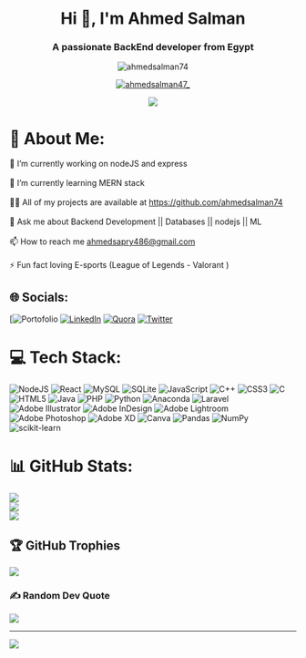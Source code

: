 <h1 align="center">Hi 👋, I'm Ahmed Salman</h1>
<h3 align="center">A passionate BackEnd developer from Egypt</h3>


<p align="center"> <img src="https://komarev.com/ghpvc/?username=ahmedsalman74&label=Profile%20views&color=0e75b6&style=flat" alt="ahmedsalman74" /> </p>

<p align="center"> <a href="https://twitter.com/ahmedsalman47_" target="blank"><img src="https://img.shields.io/twitter/follow/ahmedsalman47_?logo=twitter&style=for-the-badge" alt="ahmedsalman47_" /></a> </p>
<p align="center"> <img src="https://media1.tenor.com/images/ba6d7d37fa1e4ca966ac7328bf43b96c/tenor.gif?itemid=18657810"/> </p>


# 💫 About Me:
🔭 I’m currently working on nodeJS and express <br><br>🌱 I’m currently learning MERN stack<br><br>👨‍💻 All of my projects are available at https://github.com/ahmedsalman74<br><br>💬 Ask me about Backend Development || Databases || nodejs || ML<br><br>📫 How to reach me ahmedsapry486@gmail.com<br><br>⚡ Fun fact loving E-sports (League of Legends - Valorant )


## 🌐 Socials:
[![Portofolio](https://ahmedsalman74.vercel.app/) [![LinkedIn](https://img.shields.io/badge/LinkedIn-%230077B5.svg?logo=linkedin&logoColor=white)](https://linkedin.com/in/ahmedsalman) [![Quora](https://img.shields.io/badge/Quora-%23B92B27.svg?logo=Quora&logoColor=white)](https://quora.com/profile/Ahmed-Salman-26) [![Twitter](https://img.shields.io/badge/Twitter-%231DA1F2.svg?logo=Twitter&logoColor=white)](https://twitter.com/ahmedsalman47_) 

# 💻 Tech Stack:
![NodeJS](https://img.shields.io/badge/node.js-6DA55F?style=for-the-badge&logo=node.js&logoColor=white) ![React](https://img.shields.io/badge/react-%2320232a.svg?style=for-the-badge&logo=react&logoColor=%2361DAFB) ![MySQL](https://img.shields.io/badge/mysql-%2300f.svg?style=for-the-badge&logo=mysql&logoColor=white) ![SQLite](https://img.shields.io/badge/sqlite-%2307405e.svg?style=for-the-badge&logo=sqlite&logoColor=white) ![JavaScript](https://img.shields.io/badge/javascript-%23323330.svg?style=for-the-badge&logo=javascript&logoColor=%23F7DF1E) ![C++](https://img.shields.io/badge/c++-%2300599C.svg?style=for-the-badge&logo=c%2B%2B&logoColor=white) ![CSS3](https://img.shields.io/badge/css3-%231572B6.svg?style=for-the-badge&logo=css3&logoColor=white) ![C](https://img.shields.io/badge/c-%2300599C.svg?style=for-the-badge&logo=c&logoColor=white) ![HTML5](https://img.shields.io/badge/html5-%23E34F26.svg?style=for-the-badge&logo=html5&logoColor=white) ![Java](https://img.shields.io/badge/java-%23ED8B00.svg?style=for-the-badge&logo=java&logoColor=white) ![PHP](https://img.shields.io/badge/php-%23777BB4.svg?style=for-the-badge&logo=php&logoColor=white) ![Python](https://img.shields.io/badge/python-3670A0?style=for-the-badge&logo=python&logoColor=ffdd54) ![Anaconda](https://img.shields.io/badge/Anaconda-%2344A833.svg?style=for-the-badge&logo=anaconda&logoColor=white) ![Laravel](https://img.shields.io/badge/laravel-%23FF2D20.svg?style=for-the-badge&logo=laravel&logoColor=white)  ![Adobe Illustrator](https://img.shields.io/badge/adobeillustrator-%23FF9A00.svg?style=for-the-badge&logo=adobeillustrator&logoColor=white) ![Adobe InDesign](https://img.shields.io/badge/Adobe%20InDesign-49021F?style=for-the-badge&logo=adobeindesign&logoColor=white) ![Adobe Lightroom](https://img.shields.io/badge/Adobe%20Lightroom-31A8FF.svg?style=for-the-badge&logo=Adobe%20Lightroom&logoColor=white) ![Adobe Photoshop](https://img.shields.io/badge/adobephotoshop-%2331A8FF.svg?style=for-the-badge&logo=adobephotoshop&logoColor=white) ![Adobe XD](https://img.shields.io/badge/Adobe%20XD-470137?style=for-the-badge&logo=Adobe%20XD&logoColor=#FF61F6) ![Canva](https://img.shields.io/badge/Canva-%2300C4CC.svg?style=for-the-badge&logo=Canva&logoColor=white) ![Pandas](https://img.shields.io/badge/pandas-%23150458.svg?style=for-the-badge&logo=pandas&logoColor=white) ![NumPy](https://img.shields.io/badge/numpy-%23013243.svg?style=for-the-badge&logo=numpy&logoColor=white) ![scikit-learn](https://img.shields.io/badge/scikit--learn-%23F7931E.svg?style=for-the-badge&logo=scikit-learn&logoColor=white)
# 📊 GitHub Stats:
![](https://github-readme-stats.vercel.app/api?username=ahmedsalman74&theme=radical&hide_border=true&include_all_commits=false&count_private=false)<br/>
![](https://github-readme-streak-stats.herokuapp.com/?user=ahmedsalman74&theme=radical&hide_border=true)<br/>
![](https://github-readme-stats.vercel.app/api/top-langs/?username=ahmedsalman74&theme=radical&hide_border=true&include_all_commits=false&count_private=false&layout=compact)

## 🏆 GitHub Trophies
![](https://github-profile-trophy.vercel.app/?username=ahmedsalman74&theme=radical&no-frame=false&no-bg=true&margin-w=4)

### ✍️ Random Dev Quote
![](https://quotes-github-readme.vercel.app/api?type=horizontal&theme=radical)

---
[![](https://visitcount.itsvg.in/api?id=ahmedsalman74&icon=0&color=0)](https://visitcount.itsvg.in)

